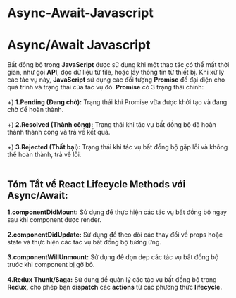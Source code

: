 # Async-Await-Javascript
# Async/Await Javascript
Bất đồng bộ trong **JavaScript** được sử dụng khi một thao tác có thể mất thời gian, như gọi **API**, đọc dữ liệu từ file, hoặc lấy thông tin từ thiết bị. Khi xử lý các tác vụ này, **JavaScript** sử dụng các đối tượng **Promise** để đại diện cho quá trình và trạng thái của tác vụ đó. **Promise** có 3 trạng thái chính: <br><br>
+) **1.Pending (Đang chờ):** Trạng thái khi Promise vừa được khởi tạo và đang chờ để hoàn thành. <br><br>
+) **2.Resolved (Thành công):** Trạng thái khi tác vụ bất đồng bộ đã hoàn thành thành công và trả về kết quả.<br><br>
+) **3.Rejected (Thất bại):** Trạng thái khi tác vụ bất đồng bộ gặp lỗi và không thể hoàn thành, trả về lỗi. <br><br>

## 
## Tóm Tắt về React Lifecycle Methods với Async/Await:
**1.componentDidMount:** Sử dụng để thực hiện các tác vụ bất đồng bộ ngay sau khi component được render.<br><br>
**2.componentDidUpdate:** Sử dụng để theo dõi các thay đổi về props hoặc state và thực hiện các tác vụ bất đồng bộ tương ứng. <br><br>
**3.componentWillUnmount:** Sử dụng để dọn dẹp các tác vụ bất đồng bộ trước khi component bị gỡ bỏ. <br><br>
**4.Redux Thunk/Saga:** Sử dụng để quản lý các tác vụ bất đồng bộ trong **Redux,** cho phép bạn **dispatch** các **actions** từ các phương thức **lifecycle.** <br><br>







